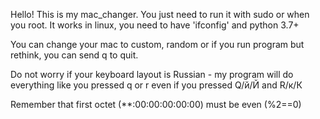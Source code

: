Hello! This is my mac_changer. You just need to run it
with sudo or when you root. It works in linux, you need
to have 'ifconfig' and python 3.7+

You can change your mac to custom, random or if you
run program but rethink, you can send q to quit.

Do not worry if your keyboard layout is Russian - my
program will do everything like you pressed q or r even
if you pressed Q/й/Й and R/к/К

Remember that first octet (**:00:00:00:00:00) must be
even (%2==0)

